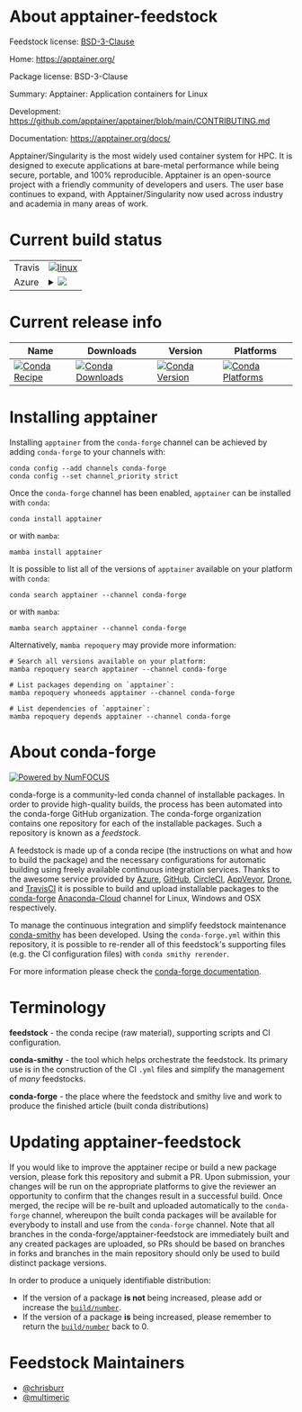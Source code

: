 About apptainer-feedstock
=========================

Feedstock license: [BSD-3-Clause](https://github.com/conda-forge/apptainer-feedstock/blob/main/LICENSE.txt)

Home: https://apptainer.org/

Package license: BSD-3-Clause

Summary: Apptainer: Application containers for Linux

Development: https://github.com/apptainer/apptainer/blob/main/CONTRIBUTING.md

Documentation: https://apptainer.org/docs/

Apptainer/Singularity is the most widely used container system for HPC. It
is designed to execute applications at bare-metal performance while being
secure, portable, and 100% reproducible. Apptainer is an open-source
project with a friendly community of developers and users. The user base
continues to expand, with Apptainer/Singularity now used across industry
and academia in many areas of work.


Current build status
====================


<table><tr>
    <td>Travis</td>
    <td>
      <a href="https://app.travis-ci.com/conda-forge/apptainer-feedstock">
        <img alt="linux" src="https://img.shields.io/travis/com/conda-forge/apptainer-feedstock/main.svg?label=Linux">
      </a>
    </td>
  </tr>
    
  <tr>
    <td>Azure</td>
    <td>
      <details>
        <summary>
          <a href="https://dev.azure.com/conda-forge/feedstock-builds/_build/latest?definitionId=17669&branchName=main">
            <img src="https://dev.azure.com/conda-forge/feedstock-builds/_apis/build/status/apptainer-feedstock?branchName=main">
          </a>
        </summary>
        <table>
          <thead><tr><th>Variant</th><th>Status</th></tr></thead>
          <tbody><tr>
              <td>linux_64</td>
              <td>
                <a href="https://dev.azure.com/conda-forge/feedstock-builds/_build/latest?definitionId=17669&branchName=main">
                  <img src="https://dev.azure.com/conda-forge/feedstock-builds/_apis/build/status/apptainer-feedstock?branchName=main&jobName=linux&configuration=linux%20linux_64_" alt="variant">
                </a>
              </td>
            </tr><tr>
              <td>linux_aarch64</td>
              <td>
                <a href="https://dev.azure.com/conda-forge/feedstock-builds/_build/latest?definitionId=17669&branchName=main">
                  <img src="https://dev.azure.com/conda-forge/feedstock-builds/_apis/build/status/apptainer-feedstock?branchName=main&jobName=linux&configuration=linux%20linux_aarch64_" alt="variant">
                </a>
              </td>
            </tr><tr>
              <td>linux_ppc64le</td>
              <td>
                <a href="https://dev.azure.com/conda-forge/feedstock-builds/_build/latest?definitionId=17669&branchName=main">
                  <img src="https://dev.azure.com/conda-forge/feedstock-builds/_apis/build/status/apptainer-feedstock?branchName=main&jobName=linux&configuration=linux%20linux_ppc64le_" alt="variant">
                </a>
              </td>
            </tr>
          </tbody>
        </table>
      </details>
    </td>
  </tr>
</table>

Current release info
====================

| Name | Downloads | Version | Platforms |
| --- | --- | --- | --- |
| [![Conda Recipe](https://img.shields.io/badge/recipe-apptainer-green.svg)](https://anaconda.org/conda-forge/apptainer) | [![Conda Downloads](https://img.shields.io/conda/dn/conda-forge/apptainer.svg)](https://anaconda.org/conda-forge/apptainer) | [![Conda Version](https://img.shields.io/conda/vn/conda-forge/apptainer.svg)](https://anaconda.org/conda-forge/apptainer) | [![Conda Platforms](https://img.shields.io/conda/pn/conda-forge/apptainer.svg)](https://anaconda.org/conda-forge/apptainer) |

Installing apptainer
====================

Installing `apptainer` from the `conda-forge` channel can be achieved by adding `conda-forge` to your channels with:

```
conda config --add channels conda-forge
conda config --set channel_priority strict
```

Once the `conda-forge` channel has been enabled, `apptainer` can be installed with `conda`:

```
conda install apptainer
```

or with `mamba`:

```
mamba install apptainer
```

It is possible to list all of the versions of `apptainer` available on your platform with `conda`:

```
conda search apptainer --channel conda-forge
```

or with `mamba`:

```
mamba search apptainer --channel conda-forge
```

Alternatively, `mamba repoquery` may provide more information:

```
# Search all versions available on your platform:
mamba repoquery search apptainer --channel conda-forge

# List packages depending on `apptainer`:
mamba repoquery whoneeds apptainer --channel conda-forge

# List dependencies of `apptainer`:
mamba repoquery depends apptainer --channel conda-forge
```


About conda-forge
=================

[![Powered by
NumFOCUS](https://img.shields.io/badge/powered%20by-NumFOCUS-orange.svg?style=flat&colorA=E1523D&colorB=007D8A)](https://numfocus.org)

conda-forge is a community-led conda channel of installable packages.
In order to provide high-quality builds, the process has been automated into the
conda-forge GitHub organization. The conda-forge organization contains one repository
for each of the installable packages. Such a repository is known as a *feedstock*.

A feedstock is made up of a conda recipe (the instructions on what and how to build
the package) and the necessary configurations for automatic building using freely
available continuous integration services. Thanks to the awesome service provided by
[Azure](https://azure.microsoft.com/en-us/services/devops/), [GitHub](https://github.com/),
[CircleCI](https://circleci.com/), [AppVeyor](https://www.appveyor.com/),
[Drone](https://cloud.drone.io/welcome), and [TravisCI](https://travis-ci.com/)
it is possible to build and upload installable packages to the
[conda-forge](https://anaconda.org/conda-forge) [Anaconda-Cloud](https://anaconda.org/)
channel for Linux, Windows and OSX respectively.

To manage the continuous integration and simplify feedstock maintenance
[conda-smithy](https://github.com/conda-forge/conda-smithy) has been developed.
Using the ``conda-forge.yml`` within this repository, it is possible to re-render all of
this feedstock's supporting files (e.g. the CI configuration files) with ``conda smithy rerender``.

For more information please check the [conda-forge documentation](https://conda-forge.org/docs/).

Terminology
===========

**feedstock** - the conda recipe (raw material), supporting scripts and CI configuration.

**conda-smithy** - the tool which helps orchestrate the feedstock.
                   Its primary use is in the construction of the CI ``.yml`` files
                   and simplify the management of *many* feedstocks.

**conda-forge** - the place where the feedstock and smithy live and work to
                  produce the finished article (built conda distributions)


Updating apptainer-feedstock
============================

If you would like to improve the apptainer recipe or build a new
package version, please fork this repository and submit a PR. Upon submission,
your changes will be run on the appropriate platforms to give the reviewer an
opportunity to confirm that the changes result in a successful build. Once
merged, the recipe will be re-built and uploaded automatically to the
`conda-forge` channel, whereupon the built conda packages will be available for
everybody to install and use from the `conda-forge` channel.
Note that all branches in the conda-forge/apptainer-feedstock are
immediately built and any created packages are uploaded, so PRs should be based
on branches in forks and branches in the main repository should only be used to
build distinct package versions.

In order to produce a uniquely identifiable distribution:
 * If the version of a package **is not** being increased, please add or increase
   the [``build/number``](https://docs.conda.io/projects/conda-build/en/latest/resources/define-metadata.html#build-number-and-string).
 * If the version of a package **is** being increased, please remember to return
   the [``build/number``](https://docs.conda.io/projects/conda-build/en/latest/resources/define-metadata.html#build-number-and-string)
   back to 0.

Feedstock Maintainers
=====================

* [@chrisburr](https://github.com/chrisburr/)
* [@multimeric](https://github.com/multimeric/)


<!-- dummy commit to enable rerendering -->

